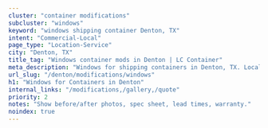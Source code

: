 ```yaml
---
cluster: "container modifications"
subcluster: "windows"
keyword: "windows shipping container Denton, TX"
intent: "Commercial-Local"
page_type: "Location-Service"
city: "Denton, TX"
title_tag: "Windows container mods in Denton | LC Container"
meta_description: "Windows for shipping containers in Denton, TX. Local fabrication & pro install. LC Container — Since 2003. Get a quote."
url_slug: "/denton/modifications/windows"
h1: "Windows for Containers in Denton"
internal_links: "/modifications,/gallery,/quote"
priority: 2
notes: "Show before/after photos, spec sheet, lead times, warranty."
noindex: true
---
```


<!-- TODO: Add unique city/inventory copy, images, and internal links here. -->
